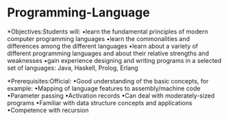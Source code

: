 # Programming-Language
*Objectives:Students will: 
•learn the fundamental principles of modern computer programming languages
•learn the commonalities and differences among the different languages 
•learn about a variety of different programming languages and about their relative strengths and weaknesses
•gain experience designing and writing programs in a selected set of languages: Java, Haskell, Prolog, Erlang

*Prerequisites:Official: 
•Good understanding of the basic concepts, for example:
•Mapping of language features to assembly/machine code
•Parameter passing
•Activation records
•Can deal with moderately-sized programs
•Familiar with data structure concepts and applications
•Competence with recursion
